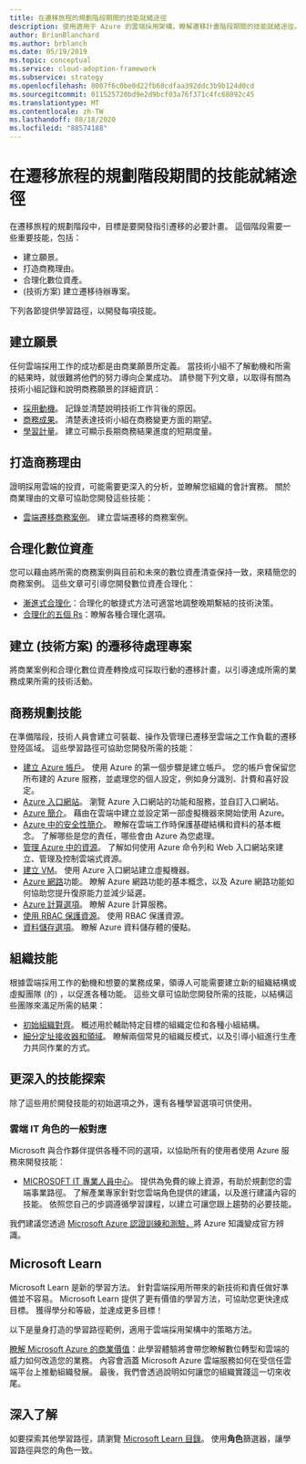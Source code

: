 ```yaml
---
title: 在遷移旅程的規劃階段期間的技能就緒途徑
description: 使用適用于 Azure 的雲端採用架構，瞭解遷移計畫階段期間的技能就緒途徑。
author: BrianBlanchard
ms.author: brblanch
ms.date: 05/19/2019
ms.topic: conceptual
ms.service: cloud-adoption-framework
ms.subservice: strategy
ms.openlocfilehash: 8007f6c0be0d22fb68cdfaa392ddc3b9b124d0cd
ms.sourcegitcommit: 011525720bd9e2d9bcf03a76f371c4fc68092c45
ms.translationtype: MT
ms.contentlocale: zh-TW
ms.lasthandoff: 08/18/2020
ms.locfileid: "88574188"
---
```

# <a name="skills-readiness-path-during-the-plan-phase-of-a-migration-journey"></a>在遷移旅程的規劃階段期間的技能就緒途徑

在遷移旅程的規劃階段中，目標是要開發指引遷移的必要計畫。 這個階段需要一些重要技能，包括：

- 建立願景。
- 打造商務理由。
- 合理化數位資產。
-  (技術方案) 建立遷移待辦專案。

下列各節提供學習路徑，以開發每項技能。

## <a name="establish-the-vision"></a>建立願景

任何雲端採用工作的成功都是由商業願景所定義。 當技術小組不了解動機和所需的結果時，就很難將他們的努力導向企業成功。 請參閱下列文章，以取得有關為技術小組記錄和說明商務願景的詳細資訊：

- [採用動機](./motivations.md)。 記錄並清楚說明技術工作背後的原因。
- [商務成果](./business-outcomes/index.md)。 清楚表達技術小組在商務變更方面的期望。
- [學習計量](./learning-metrics.md)。 建立可顯示長期商務結果進度的短期度量。

## <a name="build-the-business-justification"></a>打造商務理由

證明採用雲端的投資，可能需要更深入的分析，並瞭解您組織的會計實務。 關於商業理由的文章可協助您開發這些技能：

- [雲端遷移商務案例](./cloud-migration-business-case.md)。 建立雲端遷移的商務案例。

## <a name="rationalize-the-digital-estate"></a>合理化數位資產

您可以藉由將所需的商務案例與目前和未來的數位資產清查保持一致，來精簡您的商務案例。 這些文章可引導您開發數位資產合理化：

- [漸進式合理化](../digital-estate/rationalize.md)：合理化的敏捷式方法可適當地調整晚期繫結的技術決策。
- [合理化的五個 Rs](../digital-estate/5-rs-of-rationalization.md)：瞭解各種合理化選項。

## <a name="create-a-migration-backlog-technical-plan"></a>建立 (技術方案) 的遷移待處理專案

將商業案例和合理化數位資產轉換成可採取行動的遷移計畫，以引導達成所需的業務成果所需的技術活動。

## <a name="business-planning-skills"></a>商務規劃技能

在準備階段，技術人員會建立可裝載、操作及管理已遷移至雲端之工作負載的遷移登陸區域。 這些學習路徑可協助您開發所需的技能：

- [建立 Azure 帳戶](/learn/modules/create-an-azure-account)。 使用 Azure 的第一個步驟是建立帳戶。 您的帳戶會保留您所布建的 Azure 服務，並處理您的個人設定，例如身分識別、計費和喜好設定。
- [Azure 入口網站](/learn/modules/tour-azure-portal)。 瀏覽 Azure 入口網站的功能和服務，並自訂入口網站。
- [Azure 簡介](/learn/modules/welcome-to-azure)。 藉由在雲端中建立並設定第一部虛擬機器來開始使用 Azure。
- [Azure 中的安全性簡介](/learn/modules/intro-to-security-in-azure)。 瞭解在雲端工作時保護基礎結構和資料的基本概念。 了解哪些是您的責任，哪些會由 Azure 為您處理。
- [管理 Azure 中的資源](/learn/paths/manage-resources-in-azure)。 了解如何使用 Azure 命令列和 Web 入口網站來建立、管理及控制雲端式資源。
- [建立 VM](/learn/modules/create-windows-virtual-machine-in-azure)。 使用 Azure 入口網站建立虛擬機器。
- [Azure 網路](/learn/modules/intro-to-azure-networking)功能。 瞭解 Azure 網路功能的基本概念，以及 Azure 網路功能如何協助您提升復原能力並減少延遲。
- [Azure 計算選項](/learn/modules/intro-to-azure-compute)。 瞭解 Azure 計算服務。
- [使用 RBAC 保護資源](/learn/modules/secure-azure-resources-with-rbac)。 使用 RBAC 保護資源。
- [資料儲存選項](/learn/modules/intro-to-data-in-azure)。 瞭解 Azure 資料儲存體的優點。

## <a name="organizational-skills"></a>組織技能

根據雲端採用工作的動機和想要的業務成果，領導人可能需要建立新的組織結構或虛擬團隊 (的) ，以促進各種功能。 這些文章可協助您開發所需的技能，以結構這些團隊來滿足所需的結果：

- [初始組織對齊](../organize/index.md)。 概述用於輔助特定目標的組織定位和各種小組結構。
- [細分定址接收器和領域](../organize/fiefdoms-silos.md)。 瞭解兩個常見的組織反模式，以及引導小組進行生產力共同作業的方式。

## <a name="deeper-skills-exploration"></a>更深入的技能探索

除了這些用於開發技能的初始選項之外，還有各種學習選項可供使用。

### <a name="typical-mappings-of-cloud-it-roles"></a>雲端 IT 角色的一般對應

Microsoft 與合作夥伴提供各種不同的選項，以協助所有的使用者使用 Azure 服務來開發技能：

- [MICROSOFT IT 專業人員中心](https://www.microsoft.com/itpro)。 提供為免費的線上資源，有助於規劃您的雲端事業路徑。 了解產業專家針對您雲端角色提供的建議，以及進行建議內容的技能。 依照您自己的步調遵循學習課程，以建立可讓您跟上趨勢的必要技能。

我們建議您透過 [Microsoft Azure 認證訓練和測驗，](https://www.microsoft.com/learning/certification-overview.aspx)將 Azure 知識變成官方辨識。

## <a name="microsoft-learn"></a>Microsoft Learn

Microsoft Learn 是新的學習方法。 針對雲端採用所帶來的新技術和責任做好準備並不容易。 Microsoft Learn 提供了更有價值的學習方法，可協助您更快達成目標。 獲得學分和等級，並達成更多目標！

以下是量身打造的學習路徑範例，適用于雲端採用架構中的策略方法。

[瞭解 Microsoft Azure 的商業價值](/learn/paths/learn-business-value-of-azure)：此學習體驗將會帶您瞭解數位轉型和雲端的威力如何改造您的業務。 內容會涵蓋 Microsoft Azure 雲端服務如何在受信任雲端平台上推動組織發展。 最後，我們會透過說明如何讓您的組織實踐這一切來收尾。

## <a name="learn-more"></a>深入了解

如要探索其他學習路徑，請瀏覽 [Microsoft Learn 目錄](/learn/browse)。 使用**角色**篩選器，讓學習路徑與您的角色一致。
